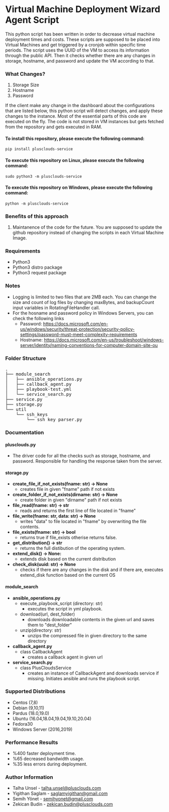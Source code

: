 
# Virtual Machine Deployment Wizard Agent Script

This python script has been written in order to decrease virtual machine deployment times and costs. These scripts are supposed to be placed into Virtual Machines and get triggered by a cronjob within specific time periods. The script uses the UUID of the VM to access its information through the public API. Then it checks whether there are any changes in storage, hostname, and password and update the VM according to that.

### What Changes?

1. Storage Size
2. Hostname
3. Password

If the client make any change in the dashboard about the configurations that are listed below, this python script will detect changes, and apply these changes to the instance.
Most of the essential parts of this code are executed on the fly. The code is not stored in VM instances but gets fetched from the repository and gets executed in RAM.

#### To install this repository, please execute the following command:
```shell
pip install plusclouds-service
```

#### To execute this repository on Linux, please execute the following command:
```shell
sudo python3 -m plusclouds-service
```

#### To execute this repository on Windows, please execute the following command:
```shell
python -m plusclouds-service
```

### Benefits of this approach

1. Maintanence of the code for the future. You are supposed to update the github repository instead of changing the scripts in each Virtual Machine Image.

### Requirements

- Python3
- Python3 distro package
- Python3 request package

### Notes

- Logging is limited to two files that are 2MB each. You can change the size and count of log files by changing maxBytes, and backupCount input variables in RotatingFileHandler call.
- For the hosname and password policy in Windows Servers, you can check the following links
  - Password: https://docs.microsoft.com/en-us/windows/security/threat-protection/security-policy-settings/password-must-meet-complexity-requirements
  - Hostname: https://docs.microsoft.com/en-us/troubleshoot/windows-server/identity/naming-conventions-for-computer-domain-site-ou

### Folder Structure
<pre>
.
├── module_search
│   ├── ansible_operations.py
│   ├── callback_agent.py
│   ├── playbook-test.yml
│   └── service_search.py
├── service.<area>py
├── storage.<area>py
└── util
	└── ssh_keys
	    └── ssh_key_parser.py
</pre>
### Documentation

#### plusclouds.py<area>
- The driver code for all the checks such as storage, hostname, and password. Responsible for handling the response taken from the server.
#### storage.py<area>
- **create_file_if_not_exists(fname: str) -> None**
	- creates file in given "fname" path if not exists
- **create_folder_if_not_exists(dirname: str) -> None**
	- create folder in given "dirname" path if not exists
- **file_read(fname: str) -> str**
	- reads and returns the first line of file located in "fname"
- **file_write(fname: str, data: str) -> None**
	- writes "data" to file located in "fname" by overwriting the file contents. 
- **file_exists(fname: str) -> bool**
	- returns true if file_exists otherise returns false.
- **get_distribution() -> str**
	- returns the full distibution of the operating system. 
- **extend_disk() -> None:**
	- extends disk based on the current distribution
- **check_disk(uuid: str) -> None**
	- checks if there are any changes in the disk and if there are, executes extend_disk function based on the 		current OS
#### module_search
- **ansible_operations.py**
	- execute_playbook_script (directory: str)
		- executes the script in yml playbook.
	- download(url, dest_folder)
		- downloads downloadable contents in the given url and saves them to "dest_folder"
	- unzip(directory: str)
		- unzips the compressed file in given directory to the same directory
- **callback_agent.py**
	- class CallbackAgent
		- creates a callback agent in given url
- **service_search.py**
	- class PlusCloudsService
		- creates an instance of CallbackAgent and downloads service if missing. Initiates ansible and runs the playbook script.
### Supported Distributions

- Centos (7,8)
- Debian (9,10,11)
- Pardus (18.0,19.0)
- Ubuntu (16.04,18.04,19.04,19.10,20.04)
- Fedora30
- Windows Server (2016,2019)

### Performance Results

- %400 faster deployment time.
- %65 decreased bandwidth usage.
- %35 less errors during deployment.

### Author Information

- Talha Unsel - talha.unsel@plusclouds.com   
- Yigithan Saglam - saglamyigithan@gmail.com   
- Semih Yönet - semihyonet@gmail.com   
- Zekican Budin - zekican.budin@plusclouds.com   
